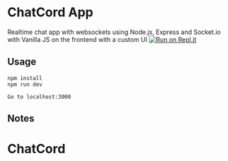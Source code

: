 # ChatCord App
Realtime chat app with websockets using Node.js, Express and Socket.io with Vanilla JS on the frontend with a custom UI
[![Run on Repl.it](https://repl.it/badge/github/bradtraversy/chatcord)](https://repl.it/github/vijithbabloo7/chatcord)
## Usage
```
npm install
npm run dev

Go to localhost:3000
```

## Notes

# ChatCord
